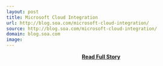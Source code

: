 ```yaml
---
layout: post
title: Microsoft Cloud Integration
url: http://blog.soa.com/microsoft-cloud-integration/
source: http://blog.soa.com/microsoft-cloud-integration/
domain: blog.soa.com
image: 
---
```


<p></p>
<center><p><a href="http://blog.soa.com/microsoft-cloud-integration/" style='padding:25px; font-sze:18px; font-weight: bold;'>Read Full Story</a></p></center>
